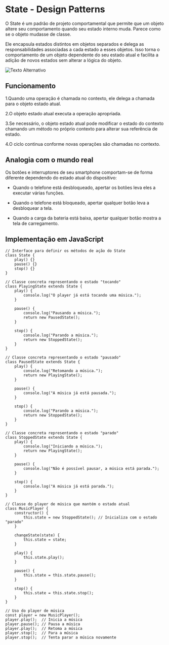 # State - Design Patterns

O State é um padrão de projeto comportamental que permite que um objeto altere seu comportamento quando seu estado interno muda. Parece como se o objeto mudasse de classe.

Ele encapsula estados distintos em objetos separados e delega as responsabilidades associadas a cada estado a esses objetos. Isso torna o comportamento de um objeto dependente do seu estado atual e facilita a adição de novos estados sem alterar a lógica do objeto.

![Texto Alternativo](https://refactoring.guru/images/patterns/content/state/state-pt-br-2x.png)

## Funcionamento 

1.Quando uma operação é chamada no contexto, ele delega a chamada para o objeto estado atual.

2.O objeto estado atual executa a operação apropriada.

3.Se necessário, o objeto estado atual pode modificar o estado do contexto chamando um método no próprio contexto para alterar sua referência de estado.

4.O ciclo continua conforme novas operações são chamadas no contexto.

## Analogia com o mundo real

Os botões e interruptores de seu smartphone comportam-se de forma diferente dependendo do estado atual do dispositivo:

- Quando o telefone está desbloqueado, apertar os botões leva eles a executar várias funções.

- Quando o telefone está bloqueado, apertar qualquer botão leva a desbloquear a tela.

- Quando a carga da bateria está baixa, apertar qualquer botão mostra a tela de carregamento.


## Implementação em JavaScript

```
// Interface para definir os métodos de ação do State
class State {
    play() {}
    pause() {}
    stop() {}
}

// Classe concreta representando o estado "tocando"
class PlayingState extends State {
    play() {
        console.log("O player já está tocando uma música.");
    }

    pause() {
        console.log("Pausando a música.");
        return new PausedState();
    }

    stop() {
        console.log("Parando a música.");
        return new StoppedState();
    }
}

// Classe concreta representando o estado "pausado"
class PausedState extends State {
    play() {
        console.log("Retomando a música.");
        return new PlayingState();
    }

    pause() {
        console.log("A música já está pausada.");
    }

    stop() {
        console.log("Parando a música.");
        return new StoppedState();
    }
}

// Classe concreta representando o estado "parado"
class StoppedState extends State {
    play() {
        console.log("Iniciando a música.");
        return new PlayingState();
    }

    pause() {
        console.log("Não é possível pausar, a música está parada.");
    }

    stop() {
        console.log("A música já está parada.");
    }
}

// Classe do player de música que mantém o estado atual
class MusicPlayer {
    constructor() {
        this.state = new StoppedState(); // Inicializa com o estado "parado"
    }

    changeState(state) {
        this.state = state;
    }

    play() {
        this.state.play();
    }

    pause() {
        this.state = this.state.pause();
    }

    stop() {
        this.state = this.state.stop();
    }
}

// Uso do player de música
const player = new MusicPlayer();
player.play();  // Inicia a música
player.pause(); // Pausa a música
player.play();  // Retoma a música
player.stop();  // Para a música
player.stop();  // Tenta parar a música novamente

```


